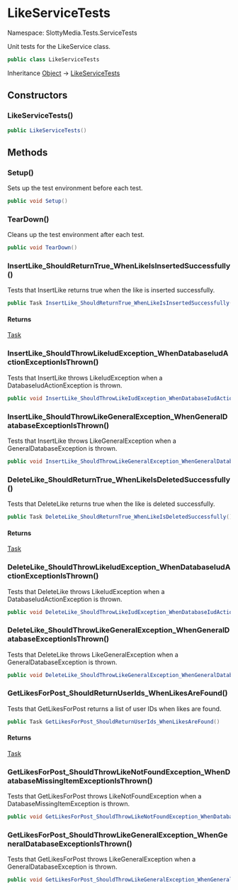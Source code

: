 # LikeServiceTests

Namespace: SlottyMedia.Tests.ServiceTests

Unit tests for the LikeService class.

```csharp
public class LikeServiceTests
```

Inheritance [Object](https://docs.microsoft.com/en-us/dotnet/api/system.object) → [LikeServiceTests](./slottymedia.tests.servicetests.likeservicetests.md)

## Constructors

### **LikeServiceTests()**

```csharp
public LikeServiceTests()
```

## Methods

### **Setup()**

Sets up the test environment before each test.

```csharp
public void Setup()
```

### **TearDown()**

Cleans up the test environment after each test.

```csharp
public void TearDown()
```

### **InsertLike_ShouldReturnTrue_WhenLikeIsInsertedSuccessfully()**

Tests that InsertLike returns true when the like is inserted successfully.

```csharp
public Task InsertLike_ShouldReturnTrue_WhenLikeIsInsertedSuccessfully()
```

#### Returns

[Task](https://docs.microsoft.com/en-us/dotnet/api/system.threading.tasks.task)<br>

### **InsertLike_ShouldThrowLikeIudException_WhenDatabaseIudActionExceptionIsThrown()**

Tests that InsertLike throws LikeIudException when a DatabaseIudActionException is thrown.

```csharp
public void InsertLike_ShouldThrowLikeIudException_WhenDatabaseIudActionExceptionIsThrown()
```

### **InsertLike_ShouldThrowLikeGeneralException_WhenGeneralDatabaseExceptionIsThrown()**

Tests that InsertLike throws LikeGeneralException when a GeneralDatabaseException is thrown.

```csharp
public void InsertLike_ShouldThrowLikeGeneralException_WhenGeneralDatabaseExceptionIsThrown()
```

### **DeleteLike_ShouldReturnTrue_WhenLikeIsDeletedSuccessfully()**

Tests that DeleteLike returns true when the like is deleted successfully.

```csharp
public Task DeleteLike_ShouldReturnTrue_WhenLikeIsDeletedSuccessfully()
```

#### Returns

[Task](https://docs.microsoft.com/en-us/dotnet/api/system.threading.tasks.task)<br>

### **DeleteLike_ShouldThrowLikeIudException_WhenDatabaseIudActionExceptionIsThrown()**

Tests that DeleteLike throws LikeIudException when a DatabaseIudActionException is thrown.

```csharp
public void DeleteLike_ShouldThrowLikeIudException_WhenDatabaseIudActionExceptionIsThrown()
```

### **DeleteLike_ShouldThrowLikeGeneralException_WhenGeneralDatabaseExceptionIsThrown()**

Tests that DeleteLike throws LikeGeneralException when a GeneralDatabaseException is thrown.

```csharp
public void DeleteLike_ShouldThrowLikeGeneralException_WhenGeneralDatabaseExceptionIsThrown()
```

### **GetLikesForPost_ShouldReturnUserIds_WhenLikesAreFound()**

Tests that GetLikesForPost returns a list of user IDs when likes are found.

```csharp
public Task GetLikesForPost_ShouldReturnUserIds_WhenLikesAreFound()
```

#### Returns

[Task](https://docs.microsoft.com/en-us/dotnet/api/system.threading.tasks.task)<br>

### **GetLikesForPost_ShouldThrowLikeNotFoundException_WhenDatabaseMissingItemExceptionIsThrown()**

Tests that GetLikesForPost throws LikeNotFoundException when a DatabaseMissingItemException is thrown.

```csharp
public void GetLikesForPost_ShouldThrowLikeNotFoundException_WhenDatabaseMissingItemExceptionIsThrown()
```

### **GetLikesForPost_ShouldThrowLikeGeneralException_WhenGeneralDatabaseExceptionIsThrown()**

Tests that GetLikesForPost throws LikeGeneralException when a GeneralDatabaseException is thrown.

```csharp
public void GetLikesForPost_ShouldThrowLikeGeneralException_WhenGeneralDatabaseExceptionIsThrown()
```
